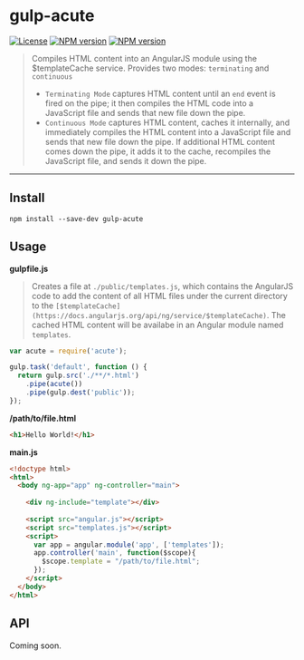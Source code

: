 # gulp-acute

[![License](http://img.shields.io/badge/license-MIT-blue.svg?style=flat)](https://npmjs.org/package/gulp-acute)
[![NPM version](http://img.shields.io/npm/v/gulp-acute.svg?style=flat)](https://npmjs.org/package/gulp-acute)
[![NPM version](http://img.shields.io/npm/dm/gulp-acute.svg?style=flat)](https://npmjs.org/package/gulp-acute)

> Compiles HTML content into an AngularJS module using the $templateCache service.
> Provides two modes: `terminating` and `continuous`
> - `Terminating Mode` captures HTML content until an `end` event is fired on the pipe; it then compiles the HTML code into a JavaScript file and sends that new file down the pipe.
> - `Continuous Mode` captures HTML content, caches it internally, and immediately compiles the HTML content into a JavaScript file and sends that new file down the pipe. If additional HTML content comes down the pipe, it adds it to the cache, recompiles the JavaScript file, and sends it down the pipe.

***

## Install

```
npm install --save-dev gulp-acute
```


## Usage

**gulpfile.js**

> Creates a file at `./public/templates.js`, which contains the AngularJS code to add the content of all HTML files under the current directory to the `[$templateCache](https://docs.angularjs.org/api/ng/service/$templateCache)`. The cached HTML content will be availabe in an Angular module named `templates`.

```js
var acute = require('acute');

gulp.task('default', function () {
  return gulp.src('./**/*.html')
    .pipe(acute())
    .pipe(gulp.dest('public'));
});
```

**/path/to/file.html**
```html
<h1>Hello World!</h1>
```

**main.js**

```html
<!doctype html>
<html>
  <body ng-app="app" ng-controller="main">
  
    <div ng-include="template"></div>
  
    <script src="angular.js"></script>
    <script src="templates.js"></script>
    <script>
      var app = angular.module('app', ['templates']);
      app.controller('main', function($scope){
        $scope.template = "/path/to/file.html";
      });
    </script>
  </body>
</html>
```

## API

Coming soon.
